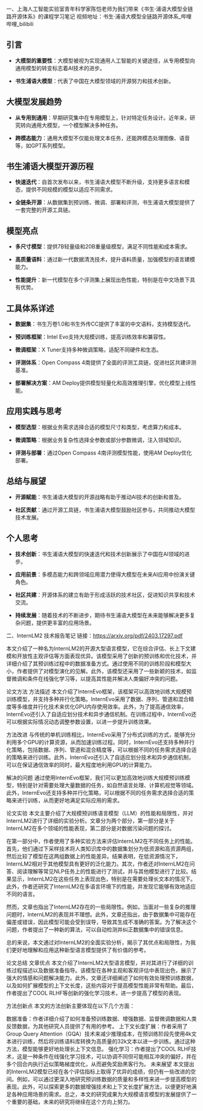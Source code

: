 一、上海人工智能实验室青年科学家陈恺老师为我们带来《书生·浦语大模型全链路开源体系》的课程学习笔记
视频地址：书生·浦语大模型全链路开源体系_哔哩哔哩_bilibili

## 引言

- **大模型的重要性**：大模型被视为实现通用人工智能的关键途径，从专用模型向通用模型的转变标志着AI技术的进步。

- **书生浦语大模型**：代表了中国在大模型领域的开源努力和技术创新。



## 大模型发展趋势

- **从专用到通用**：早期研究集中在专用模型上，针对特定任务设计。近年来，研究转向通用大模型，一个模型解决多种任务。

- **跨模态能力**：通用大模型不仅能处理文本任务，还能跨模态处理图像、语音等，如GPT系列模型。



## 书生浦语大模型开源历程

- **快速迭代**：自首次发布以来，书生浦语大模型不断升级，支持更多语言和模态，提供不同规模的模型以适应不同需求。

- **全链条开源**：从数据集到预训练、微调、部署和评测，书生浦语大模型提供了一套完整的开源工具链。



## 模型亮点

- **多尺寸模型**：提供7B轻量级和20B重量级模型，满足不同性能和成本需求。

- **高质量语料**：通过新一代数据清洗技术，提升语料质量，加强模型的语言建模能力。

- **性能提升**：新一代模型在多个评测集上展现出色性能，特别是在中文场景下具有优势。



## 工具体系详述

- **数据集**：书生万卷1.0和书生外传CC提供了丰富的中文语料，支持模型迭代。

- **预训练框架**：Intel Evo支持大规模训练，提高训练效率和兼容性。

- **微调框架**：X Tuner支持多种微调策略，适配不同硬件和生态。

- **评测体系**：Open Compass 4南提供了全面的评测工具链，促进社区共建评测基准。

- **部署解决方案**：AM Deploy提供模型轻量化和高效推理引擎，优化模型上线性能。



## 应用实践与思考

- **模型选型**：根据业务需求选择合适的模型尺寸和类型，考虑算力和成本。

- **微调策略**：根据业务复杂性选择全参数或部分参数微调，注入领域知识。

- **评测与部署**：通过Open Compass 4南评测模型性能，使用AM Deploy优化部署。



## 总结与展望

- **开源赋能**：书生浦语大模型的开源战略有助于推动AI技术的创新和普及。

- **社区贡献**：通过开源工具链，书生浦语大模型鼓励社区参与，共同推动大模型技术发展。



## 个人思考

- **技术创新**：书生浦语大模型的快速迭代和技术创新展示了中国在AI领域的进步。

- **应用前景**：多模态能力和跨领域应用潜力使得大模型在未来AI应用中扮演关键角色。

- **社区共建**：开源体系的建立有助于形成活跃的技术社区，促进知识共享和技术交流。

- **持续发展**：随着技术的不断进步，期待书生浦语大模型在未来能够解决更多复杂问题，提供更丰富的应用场景。

二、InternLM2 技术报告笔记
链接：https://arxiv.org/pdf/2403.17297.pdf

本文介绍了一种名为InternLM2的开源大型语言模型，它在综合评估、长上下文建模和开放性主观评估等方面表现优异。该模型采用了创新的预训练和优化技术，并详细介绍了其预训练过程中的数据准备方式。通过使用不同的训练阶段和模型大小，作者提供了对模型演化的见解。此外，该模型还采用了一些新颖的技术，如监督微调和条件在线强化学习等，以提高其性能并解决人类偏好冲突的问题。

论文方法
方法描述
本文介绍了InternEvo框架，该框架可以高效地训练大规模预训练模型，并支持多种并行化策略。InternEvo采用了数据、序列、管道和混合精度等多维度并行化技术来优化GPU内存使用效率。此外，为了提高通信效率，InternEvo还引入了自适应划分技术和异步通信机制。在训练过程中，InternEvo还可以根据实际情况动态调整参数设置，以进一步提升训练效果。

方法改进
与传统的单机训练相比，InternEvo采用了分布式训练的方式，能够充分利用多个GPU的计算资源，从而加速训练过程。同时，InternEvo还支持多种并行化策略，包括数据、序列、管道和混合精度等，可以根据不同的任务需求选择合适的策略来进行训练。此外，InternEvo还引入了自适应划分技术和异步通信机制，可以在保证通信效率的同时，最大程度地利用GPU的计算能力。

解决的问题
通过使用InternEvo框架，我们可以更加高效地训练大规模预训练模型，特别是针对需要处理大量数据的任务，如自然语言处理、计算机视觉等领域。此外，InternEvo还支持多种并行化策略，可以根据不同的任务需求选择合适的策略来进行训练，从而更好地满足实际应用的需求。






论文实验
本文主要介绍了大规模预训练语言模型（LLM）的性能和局限性，并对InternLM2进行了详细的实验分析。文章分为两个部分，第一部分是关于InternLM2在多个领域的性能表现，第二部分是对数据污染问题的探讨。

在第一部分中，作者使用了多种实验方法来评估InternLM2在不同任务上的性能。首先，他们通过下采样技术将人类知识库中的数据集划分为低资源和高资源两组，然后比较了模型在这两组数据上的性能差异。结果表明，在低资源情况下，InternLM2相对于其他模型具有更好的泛化能力。其次，作者还对InternLM2在问答、阅读理解等常见NLP任务上的性能进行了测试，并与其他模型进行了比较。结果显示，InternLM2在这些任务上表现出色，特别是在需要处理长文本的情况下。此外，作者还研究了InternLM2在多语言环境下的性能，并发现它能够有效地适应不同的语言。

然而，文章也指出了InternLM2存在的一些局限性。例如，当面对一些复杂的推理问题时，InternLM2的表现并不理想。此外，文章还指出，由于数据集中可能存在偏差或错误，因此模型可能会受到误导，导致其生成不准确的答案。为了解决这个问题，作者提出了一种新的算法，可以自动检测并纠正数据集中的错误信息。

总的来说，本文通过对InternLM2的全面实验分析，揭示了其优点和局限性，为我们更好地理解和应用这种新型语言模型提供了有价值的参考。




论文总结
文章优点
本文介绍了InternLM2大型语言模型，并对其进行了详细的训练过程描述以及数据准备指导。该模型在各种主观和客观评估中表现出色，展示了强大的情感和问题解决能力。此外，文章还详细阐述了如何有效处理预训练数据，以及如何扩展模型的上下文长度，这些内容对于提高模型性能非常有帮助。最后，作者提出了COOL RLHF等创新的强化学习技术，进一步提高了模型的表现。

方法创新点
本文的方法创新主要体现在以下几个方面：

数据准备：作者详细介绍了如何准备预训练数据、增强数据、监督微调数据和人类反馈数据，为其他研究人员提供了有用的参考。
上下文长度扩展：作者采用了Group Query Attention（GQA）技术来减少推理成本，在预训练阶段先使用4k文本进行训练，然后将训练语料库转换为高质量的32k文本以进一步训练。通过这种方法，模型能够更好地处理长上下文信息。
强化学习：作者提出了COOL RLHF技术，这是一种条件在线强化学习技术，可以协调不同但可能相互冲突的偏好，并在多个回合内执行近似策略梯度优化，从而避免奖励黑客行为。
未来展望
本文提出的InternLM2模型已经在各个评估指标上取得了优异的成绩，但仍有一些改进的空间。例如，可以通过更深入地研究预训练数据的质量和多样性来进一步提高模型的表现。此外，可以探索更多的数据增强技术和上下文长度扩展方法，以便更好地满足各种应用场景的需求。总之，本文的研究成果为大规模语言模型的发展提供了一个重要的基础，未来的研究将继续在这个方向上努力。
